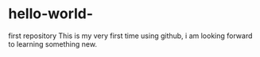# hello-world-
first repository 
This is my very first time using github, i am looking forward to learning something new. 
